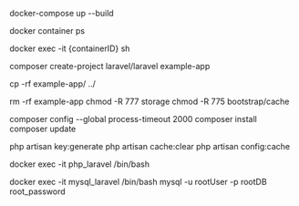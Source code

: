 

docker-compose up --build 

docker container ps 

docker exec -it {containerID} sh

composer create-project laravel/laravel example-app

cp -rf example-app/ ../ 

rm -rf example-app
chmod -R 777 storage
chmod -R 775 bootstrap/cache


composer config --global process-timeout 2000
composer install 
composer update

php artisan key:generate
php artisan cache:clear
php artisan config:cache

docker exec -it php_laravel /bin/bash


docker exec -it mysql_laravel /bin/bash
mysql -u rootUser -p rootDB 
root_password 
